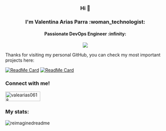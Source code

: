<h3 align="center">Hi 👋</h3>
<h3 align="center">I'm Valentina Arias Parra :woman_technologist:	</h3>
<h4 align="center">Passionate DevOps Engineer :infinity: </h4>
<p align="center">
  <a href="https://skillicons.dev">
    <img src="https://skillicons.dev/icons?i=git,docker,jenkins,terraform,aws,prometheus" />
  </a>
</p>


Thanks for visiting my personal GitHub, you can check my most important projects here: 

[![ReadMe Card](https://github-readme-stats.vercel.app/api/pin/?username=valearias07&repo=todo-for-cicd)](https://github.com/valearias07/todo-for-cicd)
[![ReadMe Card](https://github-readme-stats.vercel.app/api/pin/?username=valearias07&repo=U-market)](https://github.com/valearias07/U-market)

<h3 align="left">Connect with me! </h3>
<p align="left">
<a href="https://www.linkedin.com/in/valeariasp/" target="blank"><img align="center" src="https://img.shields.io/badge/LinkedIn-0077B5?style=for-the-badge&logo=linkedin&logoColor=white" alt="valearias0618" height="30" width="110" /></a>
</p>


<h3 align="left">My stats: </h3>
<img src="https://myreadme.vercel.app/api/embed/ValeArias07?panels=userstatistics,toprepositories,toplanguages,commitgraph" alt="reimaginedreadme" />

